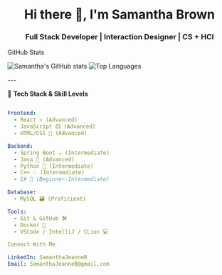 <h1 align="center">Hi there 👋, I'm Samantha Brown</h1>
<h3 align="center">Full Stack Developer | Interaction Designer | CS + HCI</h3>

GitHub Stats

<p align="left"> <img src="https://github-readme-stats.vercel.app/api?username=samanthajeanneb&show_icons=true&theme=radical" alt="Samantha's GitHub stats" /> <img src="https://github-readme-stats.vercel.app/api/top-langs/?username=samanthajeanneb&layout=compact&theme=radical" alt="Top Languages" /> </p>
---

🌟 **Tech Stack & Skill Levels**

```yaml

Frontend:
  - React ⚛️ (Advanced)
  - JavaScript 🟨 (Advanced)
  - HTML/CSS 🎨 (Advanced)

Backend:
  - Spring Boot ☕ (Intermediate)
  - Java 🧩 (Advanced)
  - Python 🐍 (Intermediate)
  - C++ 💡 (Intermediate)
  - C# 🎯 (Beginner-Intermediate)

Database:
  - MySQL 🗃️ (Proficient)

Tools:
  - Git & GitHub 🛠️
  - Docker 🐳
  - VSCode / IntelliJ / CLion 💻

Connect With Me

LinkedIn: SamanthaJeanneB
Email: SamanthaJeanneB@gmail.com
